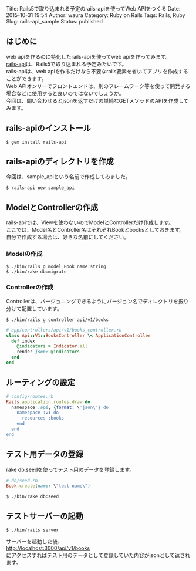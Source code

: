 Title: Rails5で取り込まれる予定のrails-apiを使ってWeb APIをつくる
Date: 2015-10-31 19:54
Author: waura
Category: Ruby on Rails
Tags: Rails, Ruby
Slug: rails-api_sample
Status: published

## はじめに  
web apiを作るのに特化したrails-apiを使ってweb apiを作ってみます。  
[rails-api](https://github.com/rails-api/rails-api)は、Rails5で取り込まれる予定みたいです。  
rails-apiは、web
apiを作るだけなら不要なrails要素を省いてアプリを作成することができます。  
Web
APIオンリーでフロントエンドは、別のフレームワーク等を使って開発する場合などに使用すると良いのではないでしょうか。  
今回は、問い合わせるとjsonを返すだけの単純なGETメソッドのAPIを作成してみます。

## rails-apiのインストール  
```  
$ gem install rails-api  
```

## rails-apiのディレクトリを作成  
今回は、sample_apiという名前で作成してみました。

```  
$ rails-api new sample_api  
```

## ModelとControllerの作成  
rails-apiでは、Viewを使わないのでModelとControllerだけ作成します。  
ここでは、Model名とController名はそれぞれBookとbooksとしておきます。  
自分で作成する場合は、好きな名前にしてください。

### Modelの作成

```  
$ ./bin/rails g model Book name:string  
$ ./bin/rake db:migrate  
```

### Controllerの作成  
Controllerは、バージョニングできるようにバージョン名でディレクトリを振り分けて配置しています。

```  
$ ./bin/rails g controller api/v1/books  
```

```ruby
# app/controllers/api/v1/books_controller.rb  
class Api::V1::BooksController \< ApplicationController  
  def index  
    @indicators = Indicator.all  
    render json: @indicators  
  end  
end  
```

## ルーティングの設定  
```ruby
# config/routes.rb  
Rails.application.routes.draw do  
  namespace :api, {format: \'json\'} do  
    namespace :v1 do  
      resources :books  
    end  
  end  
end  
```

## テスト用データの登録  
rake db:seedを使ってテスト用のデータを登録します。

```ruby  
# db/seed.rb  
Book.create(name: \"test name\")  
```

```  
$ ./bin/rake db:seed  
```

## テストサーバーの起動  
```  
$ ./bin/rails server  
```

サーバーを起動した後、  
[http://localhost:3000/api/v1/books](http://localhost:3000/api/v1/books)  
にアクセスすればテスト用のデータとして登録していた内容がjsonとして返されます。
